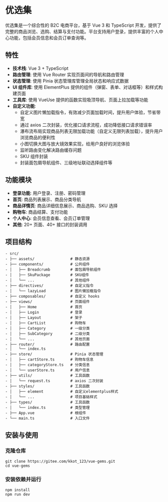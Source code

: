 # 优选集

优选集是一个综合性的 B2C 电商平台，基于 Vue 3 和 TypeScript 开发，提供了完整的商品浏览、选购、结算与支付功能。平台支持用户登录，提供丰富的个人中心功能，包括会员信息和会员订单查询等。

## 特性

- **技术栈**: Vue 3 + TypeScript
- **路由管理**: 使用 Vue Router 实现页面间的导航和路由管理
- **状态管理**: 使用 Pinia 状态管理库管理全局状态和响应式数据
- **UI 组件库**: 使用 ElementPlus 提供的组件（弹窗、表单、对话框等）和样式构建页面
- **工具库**: 使用 VueUse 提供的函数实现吸顶导航、页面上拉加载等功能
- **自定义功能**:
  - 自定义图片懒加载指令，有效减少页面加载时间，提升用户体验，节省带宽
  - 通过 axios 二次封装，优化接口请求流程，成功降低接口请求错误率
  - 瀑布流布局实现商品列表无限加载功能（自定义无限列表加载），提升用户浏览商品的便利性
  - 小图切换大图与放大镜效果实现，给用户良好的浏览体验
  - 监听路由变化解决路由缓存问题
  - SKU 组件封装
  - 封装面包屑导航组件、三级地址联动选择组件等

## 功能模块

- **登录功能**: 用户登录、注册、密码管理
- **首页**: 商品列表展示、商品分类导航
- **商品详情页**: 商品详细信息展示、商品选购、SKU 选择
- **购物车**: 商品结算、支付功能
- **个人中心**: 会员信息查看、会员订单管理
- **其他**: 20+ 页面、40+ 接口的封装调用

## 项目结构

```plaintext
- src/
- ├── assets/                # 静态资源
- ├── components/            # 公共组件
- │   ├── Breadcrumb         # 面包屑导航组件
- │   ├── SkuPackage         # SKU组件
- │   └── ...                # 其他组件
- ├── directives/            # 自定义指令
- │   └── lazyLoad           # 图片懒加载指令
- ├── composables/           # 自定义 hooks
- ├── views/                 # 页面组件
- │   ├── Home               # 首页
- │   ├── Login              # 登录
- │   ├── Layout             # 架子
- │   ├── CartList           # 购物车
- │   ├── Category           # 一级分类 
- │   ├── SubCategory        # 二级分类
- │   └── ...                # 其他页面
- ├── router/                # 路由配置
- │   └── index.ts
- ├── store/                 # Pinia 状态管理
- │   ├── cartStore.ts       # 购物车信息 
- │   ├── categoryStore.ts   # 分类信息
- │   └── userStore.ts       # 用户信息
- ├── utils/                 # 工具函数
- │   └── request.ts         # axios 二次封装
- ├── styles/                # 工具函数
- │   ├── element            # 自定义elementplus样式
- │   └── ...                # 项目基础样式
- ├── types/                 # 工具函数
- │   └── index.ts           # 类型管理
- ├── App.vue                # 根组件
- └── main.ts                # 入口文件

```

## 安装与使用

### 克隆仓库

```
git clone https://gitee.com/kkot_123/vue-gems.git
cd vue-gems

```

### 安装依赖并运行 

```
npm install
npm run dev

```
